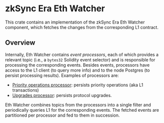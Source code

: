 # zkSync Era Eth Watcher

This crate contains an implementation of the zkSync Era Eth Watcher component, which fetches the changes from the
corresponding L1 contract.

## Overview

Internally, Eth Watcher contains _event processors_, each of which provides a relevant topic (i.e., a `bytes32` Solidity
event selector) and is responsible for processing the corresponding events. Besides events, processors have access to
the L1 client (to query more info) and to the node Postgres (to persist processing results). Examples of processors are:

- [Priority operations processor](src/event_processors/priority_ops.rs): persists priority operations (aka L1
  transactions)
- [Upgrades processor](src/event_processors/governance_upgrades.rs): persists protocol upgrades.

Eth Watcher combines topics from the processors into a single filter and periodically queries L1 for the corresponding
events. The fetched events are partitioned per processor and fed to them in succession.
